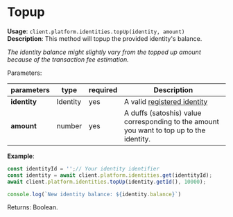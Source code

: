 # Topup

**Usage**: `client.platform.identities.topUp(identity, amount)`  
**Description**: This method will topup the provided identity's balance.

_The identity balance might slightly vary from the topped up amount because of the transaction fee estimation._

Parameters:

| parameters   | type     | required | Description                                                                                     |
| ------------ | -------- | -------- | ----------------------------------------------------------------------------------------------- |
| **identity** | Identity | yes      | A valid [registered identity](../identities/register.md) |
| **amount**   | number   | yes      | A duffs (satoshis) value corresponding to the amount you want to top up to the identity.        |

**Example**:

```js
const identityId = '';// Your identity identifier
const identity = await client.platform.identities.get(identityId);
await client.platform.identities.topUp(identity.getId(), 10000);

console.log(`New identity balance: ${identity.balance}`)
```

Returns: Boolean.
